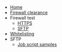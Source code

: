 - [Home](home.md)
- [Firewall clearance](firewall-clearance.md)
- Firewall test
    - [HTTPS](https-firewall.md)
    - [SFTP](sftp-firewall.md)
- [Whitelisting](whitelisting.md)
- SFTP
    - [Job script samples](sftp/job-script.md)
